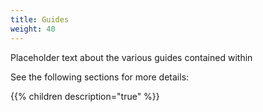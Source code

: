 ```yaml
---
title: Guides
weight: 40
---
```


Placeholder text about the various guides contained within

See the following sections for more details:

{{% children description="true" %}}